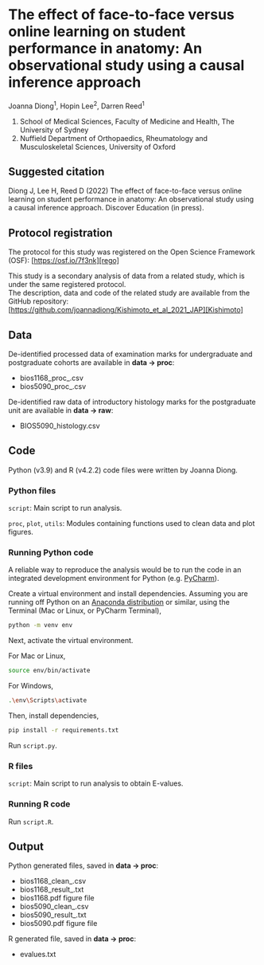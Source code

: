 # The effect of face-to-face versus online learning on student performance in anatomy: An observational study using a causal inference approach

Joanna Diong<sup>1</sup>, Hopin Lee<sup>2</sup>, Darren Reed<sup>1</sup>

1. School of Medical Sciences, Faculty of Medicine and Health, The University of Sydney
2. Nuffield Department of Orthopaedics, Rheumatology and Musculoskeletal Sciences, University of Oxford


## Suggested citation

Diong J, Lee H, Reed D (2022) The effect of face-to-face versus online learning on student performance in anatomy:
An observational study using a causal inference approach. Discover Education (in press).

## Protocol registration

The protocol for this study was registered on the Open Science Framework (OSF): [https://osf.io/7f3nk][rego]

This study is a secondary analysis of data from a related study, which is under the same registered protocol. \
The description, data and code of the related study are available from the GitHub repository:
[https://github.com/joannadiong/Kishimoto_et_al_2021_JAP][Kishimoto]

## Data

De-identified processed data of examination marks for undergraduate and postgraduate cohorts are available in __data -> proc__:
* bios1168_proc_.csv
* bios5090_proc_.csv

De-identified raw data of introductory histology marks for the postgraduate unit are available in __data -> raw__:
* BIOS5090_histology.csv

## Code

Python (v3.9) and R (v4.2.2) code files were written by Joanna Diong.

### Python files

`script`: Main script to run analysis.

`proc`, `plot`, `utils`: Modules containing functions used to clean data and plot figures.

### Running Python code

A reliable way to reproduce the analysis would be to run the code in an
integrated development environment for Python (e.g. [PyCharm][pycharm]). 

Create a virtual environment and install dependencies.
Assuming you are running off Python on an [Anaconda distribution][Anaconda] or similar,
using the Terminal (Mac or Linux, or PyCharm Terminal), 

```bash 
python -m venv env
```
Next, activate the virtual environment. 

For Mac or Linux, 

```bash
source env/bin/activate
```

For Windows, 

```bash
.\env\Scripts\activate
```

Then, install dependencies,

```bash
pip install -r requirements.txt
```

Run `script.py`.

### R files

`script`: Main script to run analysis to obtain E-values.

### Running R code

Run `script.R`.

## Output

Python generated files, saved in __data -> proc__:
* bios1168_clean_.csv
* bios1168_result_.txt
* bios1168.pdf figure file
* bios5090_clean_.csv
* bios5090_result_.txt
* bios5090.pdf figure file

R generated file, saved in __data -> proc__:
* evalues.txt


[rego]: <protocol_registration_link>
[spike2py]: https://github.com/MartinHeroux/spike2py
[Anaconda]: https://www.anaconda.com/products/distribution
[pycharm]: https://www.jetbrains.com/pycharm/promo/?gclid=Cj0KCQiAtqL-BRC0ARIsAF4K3WFahh-pzcvf6kmWnmuONEZxi544-Ty-UUqKa4EelnOxa5pAC9C4_d4aAisxEALw_wcB 
